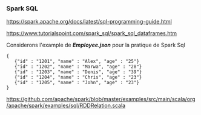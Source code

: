 
### Spark SQL ###

https://spark.apache.org/docs/latest/sql-programming-guide.html


https://www.tutorialspoint.com/spark_sql/spark_sql_dataframes.htm

Considerons l'example de ***Employee.json*** pour la pratique de Spark Sql

```
{
   {"id" : "1201", "name" : "Alex", "age" : "25"}
   {"id" : "1202", "name" : "Marwa", "age" : "28"}
   {"id" : "1203", "name" : "Denis", "age" : "39"}
   {"id" : "1204", "name" : "Chris", "age" : "23"}
   {"id" : "1205", "name" : "John", "age" : "23"}
}

```

https://github.com/apache/spark/blob/master/examples/src/main/scala/org/apache/spark/examples/sql/RDDRelation.scala



